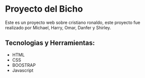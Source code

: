 # Proyecto del Bicho
Este es un proyecto web sobre cristiano ronaldo, este proyecto fue realizado
por Michael, Harry, Omar, Danfer y Shirley.
## Tecnologias y Herramientas:
* HTML
* CSS
* BOOSTRAP
* Javascript